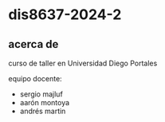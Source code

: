 # dis8637-2024-2

## acerca de

curso de taller en Universidad Diego Portales

equipo docente:

- sergio majluf
- aarón montoya
- andrés martin

